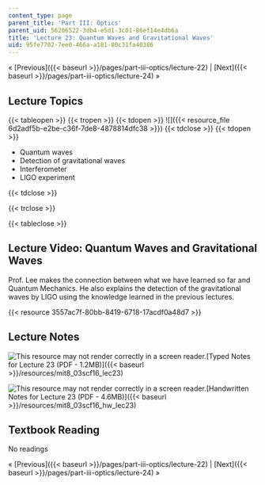 ```yaml
---
content_type: page
parent_title: 'Part III: Optics'
parent_uid: 56206522-3db4-e5d1-3c01-86ef14e4db6a
title: 'Lecture 23: Quantum Waves and Gravitational Waves'
uid: 95fe7702-7ee0-466a-a181-80c31fa40386
---
```


« [Previous]({{< baseurl >}}/pages/part-iii-optics/lecture-22) | [Next]({{< baseurl >}}/pages/part-iii-optics/lecture-24) »

Lecture Topics
--------------

{{< tableopen >}}
{{< tropen >}}
{{< tdopen >}}
![]({{< resource_file 6d2adf5b-e2be-c36f-7de8-4878814dfc38 >}})
{{< tdclose >}}
{{< tdopen >}}


*   Quantum waves
*   Detection of gravitational waves
*   Interferometer
*   LIGO experiment


{{< tdclose >}}

{{< trclose >}}

{{< tableclose >}}

Lecture Video: Quantum Waves and Gravitational Waves
----------------------------------------------------

Prof. Lee makes the connection between what we have learned so far and Quantum Mechanics. He also explains the detection of the gravitational waves by LIGO using the knowledge learned in the previous lectures.

{{< resource 3557ac7f-80bb-8419-6718-17acdf0a48d7 >}}

Lecture Notes
-------------

![This resource may not render correctly in a screen reader.](/images/inacessible.gif)[Typed Notes for Lecture 23 (PDF - 1.2MB)]({{< baseurl >}}/resources/mit8_03scf16_lec23)

![This resource may not render correctly in a screen reader.](/images/inacessible.gif)[Handwritten Notes for Lecture 23 (PDF - 4.6MB)]({{< baseurl >}}/resources/mit8_03scf16_hw_lec23)

Textbook Reading
----------------

No readings

« [Previous]({{< baseurl >}}/pages/part-iii-optics/lecture-22) | [Next]({{< baseurl >}}/pages/part-iii-optics/lecture-24) »